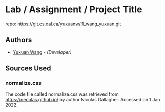 # Lab / Assignment / Project Title

repo: https://git.cs.dal.ca/yuxuanw/l1_wang_yuxuan.git

## Authors

* [Yuxuan Wang](yx703587@dal.ca) - *(Developer)*

## Sources Used

### normalize.css

The code file called normalize.css was retrieved from https://necolas.github.io/ by author Nicolas Gallagher. Accessed on 1 Jan 2022.
